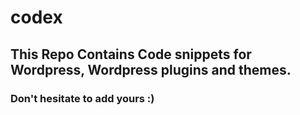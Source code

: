 # codex
## This Repo Contains Code snippets for Wordpress, Wordpress plugins and themes.
### Don't hesitate to add yours :)
